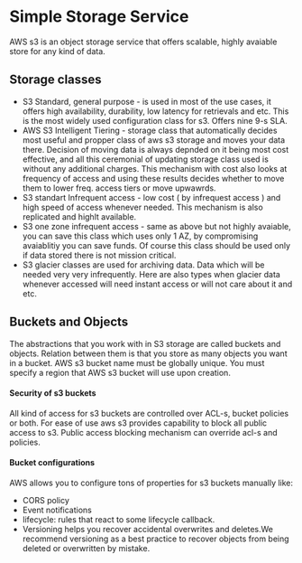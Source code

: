 # Simple Storage Service
AWS s3 is an object storage service that offers scalable, highly avaiable store for any kind of data.

## Storage classes
- S3 Standard, general purpose - is used in most of the use cases, it offers high availability, durability, low latency for retrievals and etc.
This is the most widely used configuration class for s3. Offers nine 9-s SLA.
- AWS S3 Intelligent Tiering - storage class that automatically decides most useful and propper class of aws s3 storage and moves your data there.
Decision of moving data is always depnded on it being most cost effective, and all this ceremonial of updating storage class used is without any additional charges.
This mechanism with cost also looks at frequency of access and using these results decides whether to move them to lower freq. access tiers or move upwawrds.
- S3 standart Infrequent access - low cost ( by infrequest access ) and high speed of access whenever needed. This mechanism is also replicated and highlt available. 
- S3 one zone infrequent access - same as above but not highly avaiable, you can save this class which uses only 1 AZ, by compromising avaiablitiy you can save
funds. Of course this class should be used only if data stored there is not mission critical.
- S3 glacier classes are used for archiving data. Data which will be needed very very infrequently. Here are also types when glacier data whenever accessed
will need instant access or will not care about it and etc.

## Buckets and Objects
The abstractions that you work with in S3 storage are called buckets and objects. Relation between them is that you store as many objects you want in a bucket.
AWS s3 bucket name must be globally unique. You must specify a region that AWS s3 bucket will use upon creation.

#### Security of s3 buckets
All kind of access for s3 buckets are controlled over ACL-s, bucket policies or both. For ease of use aws s3 provides capability to block all public access to s3.
Public access blocking mechanism can override acl-s and policies. 
#### Bucket configurations
AWS allows you to configure tons of properties for s3 buckets manually like:
- CORS policy
- Event notifications
- lifecycle: rules that react to some lifecycle callback. 
- Versioning helps you recover accidental overwrites and deletes.We recommend versioning as a best practice to recover objects from being deleted or overwritten by mistake.

